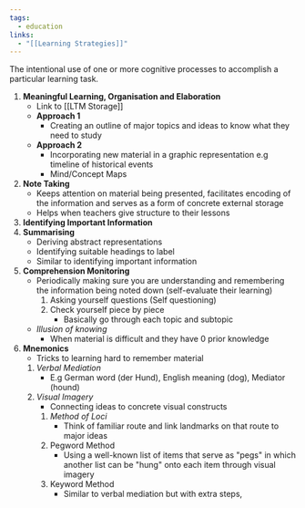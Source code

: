 ```yaml
---
tags:
  - education
links:
  - "[[Learning Strategies]]"
---
```

The intentional use of one or more cognitive processes to accomplish a particular learning task.
1. **Meaningful Learning, Organisation and Elaboration**
	- Link to [[LTM Storage]]
	- **Approach 1**
		- Creating an outline of major topics and ideas to know what they need to study
	- **Approach 2**
		- Incorporating new material in a graphic representation e.g timeline of historical events
		- Mind/Concept Maps
2. **Note Taking**
	- Keeps attention on material being presented, facilitates encoding of the information and serves as a form of concrete external storage 
	- Helps when teachers give structure to their lessons
3. **Identifying Important Information**
4. **Summarising**
	- Deriving abstract representations
	- Identifying suitable headings to label
	- Similar to identifying important information
5. **Comprehension Monitoring**
	- Periodically making sure you are understanding and remembering the information being noted down (self-evaluate their learning)
		1. Asking yourself questions (Self questioning)
		2. Check yourself piece by piece
			- Basically go through each topic and subtopic
	- *Illusion of knowing*
		- When material is difficult and they have 0 prior knowledge
6. **Mnemonics**
	- Tricks to learning hard to remember material
	1. *Verbal Mediation*
		- E.g German word (der Hund), English meaning (dog), Mediator (hound)
	2. *Visual Imagery*
		- Connecting ideas to concrete visual constructs
		1. *Method of Loci*
			- Think of familiar route and link landmarks on that route to major ideas
		2. Pegword Method
			- Using a well-known list of items that serve as "pegs" in which another list can be "hung" onto each item through visual imagery
		3. Keyword Method
			- Similar to verbal mediation but with extra steps, 